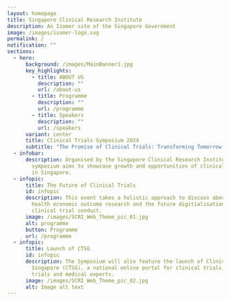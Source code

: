 ```yaml
---
layout: homepage
title: Singapore Clinical Research Institute
description: An Isomer site of the Singapore Government
image: /images/isomer-logo.svg
permalink: /
notification: ""
sections:
  - hero:
      background: /images/MainBanner1.jpg
      key_highlights:
        - title: ABOUT US
          description: ""
          url: /about-us
        - title: Programme
          description: ""
          url: /programme
        - title: Speakers
          description: ""
          url: /speakers
      variant: center
      title: Clinical Trials Symposium 2024
      subtitle: "The Promise of Clinical Trials: Transforming Tomorrow's  Health"
  - infobar:
      description: Organised by the Singapore Clinical Research Institute, the two-day
        symposium aims to showcase growth and opportunities of clinical trials
        in Singapore.
  - infopic:
      title: The Future of Clinical Trials
      id: infopic
      description: This event takes a holistic approach to discuss about importance of
        health economic outcome research and the future digitialisation of
        clinical trial conduct.
      image: /images/SCRI_Web_Theme_pic_01.jpg
      alt: programme
      button: Programme
      url: /programme
  - infopic:
      title: Launch of CTSG
      id: infopic
      description: The Symposium will also feature the launch of Clinical Trial
        Singapore (CTSG), a national online portal for clinical trials, ongoing
        trials and medical experts.
      image: /images/SCRI_Web_Theme_pic_02.jpg
      alt: Image alt text
---
```

